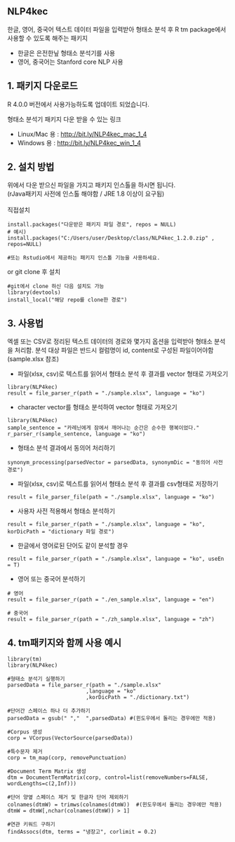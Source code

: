 ## NLP4kec

한글, 영어, 중국어 텍스트 데이터 파일을 입력받아 형태소 분석 후 R tm package에서 사용할 수 있도록 해주는 패키지
 - 한글은 은전한닢 형태소 분석기를 사용
 - 영어, 중국어는 Stanford core NLP 사용
 

## 1. 패키지 다운로드
  
  R 4.0.0 버전에서 사용가능하도록 업데이트 되었습니다.
  
  형태소 분석기 패키지 다운 받을 수 있는 링크

  - Linux/Mac 용 : http://bit.ly/NLP4kec_mac_1_4
  - Windows 용 : http://bit.ly/NLP4kec_win_1_4


## 2. 설치 방법
위에서 다운 받으신 파일을 가지고 패키지 인스톨을 하시면 됩니다. <br>(rJava패키지 사전에 인스톨 해야함 / JRE 1.8 이상이 요구됨)
<br><br> 직접설치
```
install.packages("다운받은 패키지 파일 경로", repos = NULL)
# 예시) install.packages("C:/Users/user/Desktop/class/NLP4kec_1.2.0.zip" , repos=NULL)

#또는 Rstudio에서 제공하는 패키지 인스톨 기능을 사용하세요.
```
or git clone 후 설치
```
#git에서 clone 하신 다음 설치도 가능
library(devtools)
install_local("해당 repo를 clone한 경로")
```


## 3. 사용법
엑셀 또는 CSV로 정리된 텍스트 데이터의 경로와 몇가지 옵션을 입력받아 형태소 분석을 처리함.
분석 대상 파일은 반드시 컬럼명이 id, content로 구성된 파일이어야함 (sample.xlsx 참조)
<br>
 - 파일(xlsx, csv)로 텍스트를 읽어서 형태소 분석 후 결과를 vector 형태로 가져오기
```
library(NLP4kec)
result = file_parser_r(path = "./sample.xlsx", language = "ko")
```

 - character vector를 형태소 분석하여 vector 형태로 가져오기
```
library(NLP4kec)
sample_sentence = "카레닌에게 잠에서 깨어나는 순간은 순수한 행복이었다."
r_parser_r(sample_sentence, language = "ko")
```

 - 형태소 분석 결과에서 동의어 처리하기
```
synonym_processing(parsedVector = parsedData, synonymDic = "동의어 사전 경로")
```

 - 파일(xlsx, csv)로 텍스트를 읽어서 형태소 분석 후 결과를 csv형태로 저장하기
```
result = file_parser_file(path = "./sample.xlsx", language = "ko")
```

 - 사용자 사전 적용해서 형태소 분석하기
```
result = file_parser_r(path = "./sample.xlsx", language = "ko", korDicPath = "dictionary 파일 경로")
```

 - 한글에서 영어로된 단어도 같이 분석할 경우
```
result = file_parser_r(path = "./sample.xlsx", language = "ko", useEn = T)
```

 - 영어 또는 중국어 분석하기
```
# 영어
result = file_parser_r(path = "./en_sample.xlsx", language = "en")

# 중국어
result = file_parser_r(path = "./zh_sample.xlsx", language = "zh")
```


## 4. tm패키지와 함께 사용 예시
```
library(tm)
library(NLP4kec)

#형태소 분석기 실행하기
parsedData = file_parser_r(path = "./sample.xlsx"
                         ,language = "ko"
                         ,korDicPath = "./dictionary.txt")

#단어간 스페이스 하나 더 추가하기 
parsedData = gsub(" ","  ",parsedData) #(윈도우에서 돌리는 경우에만 적용)

#Corpus 생성
corp = VCorpus(VectorSource(parsedData))

#특수문자 제거
corp = tm_map(corp, removePunctuation)

#Document Term Matrix 생성
dtm = DocumentTermMatrix(corp, control=list(removeNumbers=FALSE, wordLengths=c(2,Inf)))

#단어 양옆 스페이스 제거 및 한글자 단어 제외하기
colnames(dtmW) = trimws(colnames(dtmW))  #(윈도우에서 돌리는 경우에만 적용)
dtmW = dtmW[,nchar(colnames(dtmW)) > 1]

#연관 키워드 구하기
findAssocs(dtm, terms = "냉장고", corlimit = 0.2)
```
